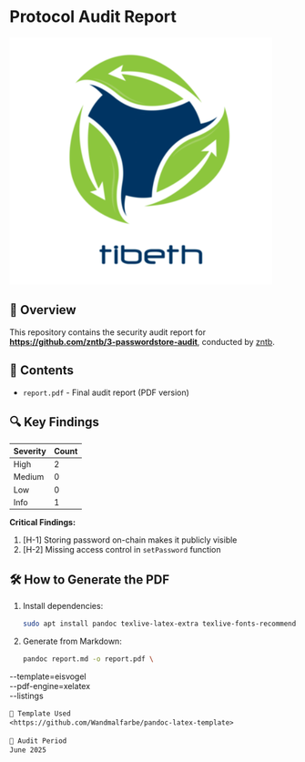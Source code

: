 # Protocol Audit Report

![ZNTB Logo](./logo.png) <!-- or logo.png if you prefer -->

## 📝 Overview
This repository contains the security audit report for **<https://github.com/zntb/3-passwordstore-audit>**, conducted by [zntb](https://github.com/zntb).

## 📂 Contents
- `report.pdf` - Final audit report (PDF version)

## 🔍 Key Findings
| Severity | Count |
|----------|-------|
| High     | 2     |
| Medium   | 0     |
| Low      | 0     |
| Info     | 1     |

**Critical Findings:**
1. [H-1] Storing password on-chain makes it publicly visible
2. [H-2] Missing access control in `setPassword` function

## 🛠️ How to Generate the PDF
1. Install dependencies:
   ```bash
   sudo apt install pandoc texlive-latex-extra texlive-fonts-recommended
   ```
2. Generate from Markdown:
   ```bash
   pandoc report.md -o report.pdf \
  --template=eisvogel \
  --pdf-engine=xelatex \
  --listings
  ```
📄 Template Used
<https://github.com/Wandmalfarbe/pandoc-latex-template>

📅 Audit Period
June 2025
